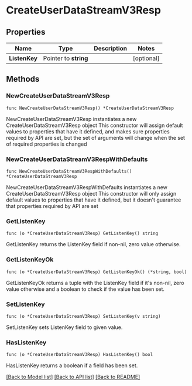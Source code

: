 # CreateUserDataStreamV3Resp

## Properties

Name | Type | Description | Notes
------------ | ------------- | ------------- | -------------
**ListenKey** | Pointer to **string** |  | [optional] 

## Methods

### NewCreateUserDataStreamV3Resp

`func NewCreateUserDataStreamV3Resp() *CreateUserDataStreamV3Resp`

NewCreateUserDataStreamV3Resp instantiates a new CreateUserDataStreamV3Resp object
This constructor will assign default values to properties that have it defined,
and makes sure properties required by API are set, but the set of arguments
will change when the set of required properties is changed

### NewCreateUserDataStreamV3RespWithDefaults

`func NewCreateUserDataStreamV3RespWithDefaults() *CreateUserDataStreamV3Resp`

NewCreateUserDataStreamV3RespWithDefaults instantiates a new CreateUserDataStreamV3Resp object
This constructor will only assign default values to properties that have it defined,
but it doesn't guarantee that properties required by API are set

### GetListenKey

`func (o *CreateUserDataStreamV3Resp) GetListenKey() string`

GetListenKey returns the ListenKey field if non-nil, zero value otherwise.

### GetListenKeyOk

`func (o *CreateUserDataStreamV3Resp) GetListenKeyOk() (*string, bool)`

GetListenKeyOk returns a tuple with the ListenKey field if it's non-nil, zero value otherwise
and a boolean to check if the value has been set.

### SetListenKey

`func (o *CreateUserDataStreamV3Resp) SetListenKey(v string)`

SetListenKey sets ListenKey field to given value.

### HasListenKey

`func (o *CreateUserDataStreamV3Resp) HasListenKey() bool`

HasListenKey returns a boolean if a field has been set.


[[Back to Model list]](../README.md#documentation-for-models) [[Back to API list]](../README.md#documentation-for-api-endpoints) [[Back to README]](../README.md)



